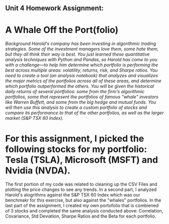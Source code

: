 ## Unit 4 Homework Assignment:
# A Whale Off the Port(folio)

*Background
Harold's company has been investing in algorithmic trading strategies. Some of the investment managers love them, some hate them, but they all think their way is best.
You just learned these quantitative analysis techniques with Python and Pandas, so Harold has come to you with a challenge—to help him determine which portfolio is performing the best across multiple areas: volatility, returns, risk, and Sharpe ratios.
You need to create a tool (an analysis notebook) that analyzes and visualizes the major metrics of the portfolios across all of these areas, and determine which portfolio outperformed the others. You will be given the historical daily returns of several portfolios: some from the firm's algorithmic portfolios, some that represent the portfolios of famous "whale" investors like Warren Buffett, and some from the big hedge and mutual funds. You will then use this analysis to create a custom portfolio of stocks and compare its performance to that of the other portfolios, as well as the larger market (S&P TSX 60 Index).*

# For this assignment, I picked the following stocks for my portfolio: Tesla (TSLA), Microsoft (MSFT) and Nvidia (NVDA).

The first portion of my code was related to cleaning up the CSV Files and plotting the price changes to see any trends. 
In a second part, I analyzed Harold's alogrithms against the S&P TSX 60 Index which was our benchmakr for this exercise, but also against the "whales" portfolios.
In the last part of the assignment, I created my own portofolio that is combiened of 3 stocks and completed the same analysis conducted above: Correlation, Covariance, Std Deviation, Sharpe Ratios and the Beta for each portfolio.

